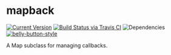 # mapback

[![Current Version](https://img.shields.io/npm/v/mapback.svg)](https://www.npmjs.org/package/mapback)
[![Build Status via Travis CI](https://travis-ci.org/continuationlabs/mapback.svg?branch=master)](https://travis-ci.org/continuationlabs/mapback)
![Dependencies](http://img.shields.io/david/continuationlabs/mapback.svg)
[![belly-button-style](https://img.shields.io/badge/eslint-bellybutton-4B32C3.svg)](https://github.com/continuationlabs/belly-button)

A Map subclass for managing callbacks.
